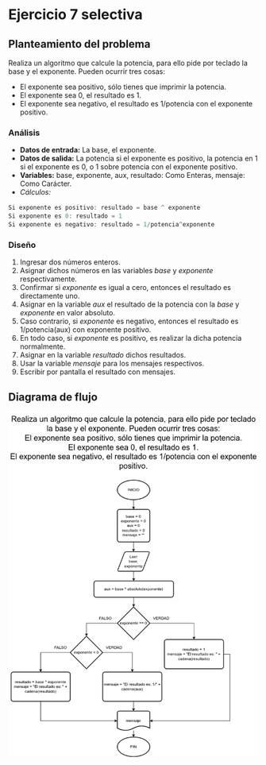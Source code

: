 # Ejercicio 7 selectiva

## Planteamiento del problema

Realiza un algoritmo que calcule la potencia, para ello pide por teclado la base y el exponente. Pueden ocurrir tres cosas:

- El exponente sea positivo, sólo tienes que imprimir la potencia.
- El exponente sea 0, el resultado es 1.
- El exponente sea negativo, el resultado es 1/potencia con el exponente positivo.

### Análisis

- **Datos de entrada:** La base, el exponente.
- **Datos de salida:** La potencia si el exponente es positivo, la potencia en 1 si el exponente es 0, o 1 sobre potencia con el exponente positivo.
- **Variables:** base, exponente, aux, resultado: Como Enteras, mensaje: Como Carácter.
- _Cálculos:_
```C
Si exponente es positivo: resultado = base ^ exponente
Si exponente es 0: resultado = 1
Si exponente es negativo: resultado = 1/potencia^exponente
```

### Diseño

1. Ingresar dos números enteros.
2. Asignar dichos números en las variables *base* y *exponente* respectivamente.
3. Confirmar si *exponente* es igual a cero, entonces el resultado es directamente uno.
4. Asignar en la variable *aux* el resultado de la potencia con la *base* y *exponente* en valor absoluto.
5. Caso contrario, si *exponente* es negativo, entonces el resultado es 1/potencia(aux) con exponente positivo.
6. En todo caso, si *exponente* es positivo, es realizar la dicha potencia normalmente.
7. Asignar en la variable *resultado* dichos resultados.
8. Usar la variable *mensaje* para los mensajes respectivos.
9. Escribir por pantalla el resultado con mensajes.

## Diagrama de flujo

![DFD del ejercicio 7 selectiva](./Ejercicio7DFD.png)
